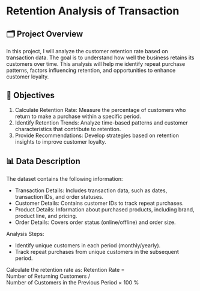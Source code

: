 # Retention Analysis of Transaction

## 🗂️ Project Overview
In this project, I will analyze the customer retention rate based on transaction data. The goal is to understand how well the business retains its customers over time. This analysis will help me identify repeat purchase patterns, factors influencing retention, and opportunities to enhance customer loyalty.

## 🎯 Objectives
1. Calculate Retention Rate: Measure the percentage of customers who return to make a purchase within a specific period.
2. Identify Retention Trends: Analyze time-based patterns and customer characteristics that contribute to retention.
3. Provide Recommendations: Develop strategies based on retention insights to improve customer loyalty.

## 📊 Data Description
The dataset contains the following information:

- Transaction Details: Includes transaction data, such as dates, transaction IDs, and order statuses.
- Customer Details: Contains customer IDs to track repeat purchases.
- Product Details: Information about purchased products, including brand, product line, and pricing.
- Order Details: Covers order status (online/offline) and order size.
  
Analysis Steps:
- Identify unique customers in each period (monthly/yearly).
- Track repeat purchases from unique customers in the subsequent period.
  
Calculate the retention rate as:
Retention Rate = Number of Returning Customers / Number of Customers in the Previous Period × 100 %

